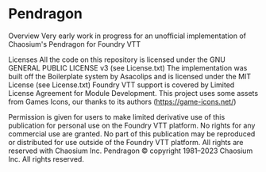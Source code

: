 # Pendragon

Overview
Very early work in progress for an unofficial implementation of Chaosium's Pendragon for Foundry VTT

Licenses
All the code on this repository is licensed under the  GNU GENERAL PUBLIC LICENSE v3 (see License.txt)
The implementation was built off the Boilerplate system by Asacolips and is licensed under the MIT License (see License.txt)
Foundry VTT support is covered by Limited License Agreement for Module Development.
This project uses some assets from Games Icons, our thanks to its authors (https://game-icons.net/)

Permission is given for users to make limited derivative use of this publication for personal use on the Foundry VTT platform. No rights for any commercial use are granted. No part of this publication may be reproduced or distributed for use outside of the Foundry VTT platform. All rights are reserved with Chaosium Inc.
Pendragon © copyright 1981–2023 Chaosium Inc. All rights reserved.
